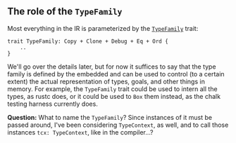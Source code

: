 ## The role of the `TypeFamily`

Most everything in the IR is parameterized by the [`TypeFamily`] trait:

[`TypeFamily`]: http://rust-lang.github.io/chalk/chalk_ir/family/trait.TypeFamily.html

```rust,ignore
trait TypeFamily: Copy + Clone + Debug + Eq + Ord { 
    ..
}
```

We'll go over the details later, but for now it suffices to say that
the type family is defined by the embedded and can be used to control
(to a certain extent) the actual representation of types, goals, and
other things in memory. For example, the `TypeFamily` trait could be
used to intern all the types, as rustc does, or it could be used to
`Box` them instead, as the chalk testing harness currently does.

**Question:** What to name the `TypeFamily`? Since instances of it
must be passed around, I've been considering `TypeContext`, as well,
and to call those instances `tcx: TypeContext`, like in the
compiler...?

